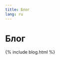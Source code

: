 ```yaml
---
title: Блог
lang: ru
---
```




<!-- GENERATED FILE -- DO NOT EDIT -->



# Блог

{% include blog.html %}
